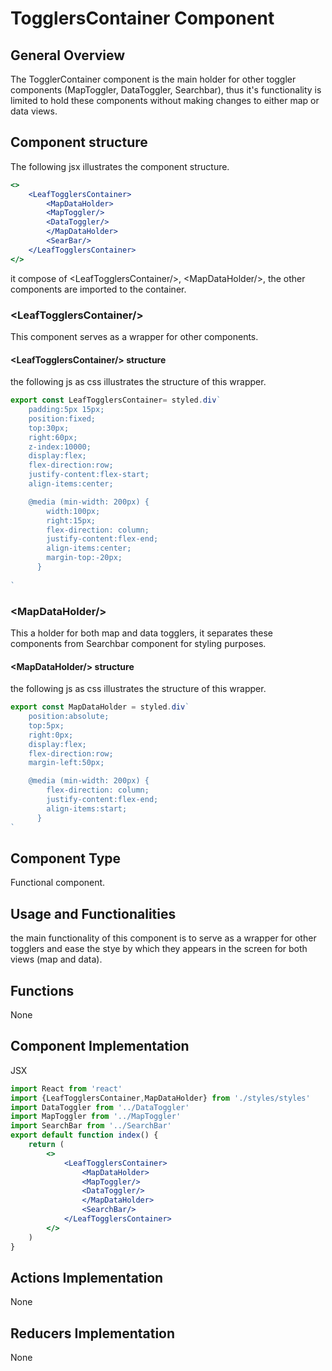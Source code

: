 # TogglersContainer Component

## General Overview

The TogglerContainer component is the main holder for other toggler components (MapToggler, DataToggler, Searchbar), thus it's functionality is limited to hold these components without making changes to either map or data views.

## Component structure

The following jsx illustrates the component structure.

~~~jsx
<>
    <LeafTogglersContainer>
        <MapDataHolder>
        <MapToggler/>
        <DataToggler/>
        </MapDataHolder>
        <SearBar/>
    </LeafTogglersContainer>
</>
~~~

it compose of \<LeafTogglersContainer/>, \<MapDataHolder/>, the other components are imported to the container.

### \<LeafTogglersContainer/>

This component serves as a wrapper for other components. 

#### \<LeafTogglersContainer/> structure

the following js as css illustrates the structure of this wrapper. 

~~~js
export const LeafTogglersContainer= styled.div`
    padding:5px 15px; 
    position:fixed; 
    top:30px; 
    right:60px; 
    z-index:10000;
    display:flex; 
    flex-direction:row; 
    justify-content:flex-start; 
    align-items:center; 

    @media (min-width: 200px) {
        width:100px;
        right:15px; 
        flex-direction: column;
        justify-content:flex-end;
        align-items:center; 
        margin-top:-20px; 
      }
    
`
~~~

### \<MapDataHolder/>

This a holder for both map and data togglers, it separates these components from Searchbar component for styling purposes.

#### \<MapDataHolder/> structure

the following js as css illustrates the structure of this wrapper.

~~~js
export const MapDataHolder = styled.div`
    position:absolute; 
    top:5px; 
    right:0px; 
    display:flex; 
    flex-direction:row; 
    margin-left:50px; 

    @media (min-width: 200px) {
        flex-direction: column;
        justify-content:flex-end;
        align-items:start; 
      }
`
~~~

## Component Type

Functional component. 

## Usage and Functionalities

the main functionality of this component is to serve as a wrapper for other togglers and ease the stye by which they appears in the screen for both views (map and data).  

## Functions

None

## Component Implementation

JSX

~~~jsx
import React from 'react'
import {LeafTogglersContainer,MapDataHolder} from './styles/styles'
import DataToggler from '../DataToggler'
import MapToggler from '../MapToggler'
import SearchBar from '../SearchBar' 
export default function index() {
    return (
        <>
            <LeafTogglersContainer>
                <MapDataHolder>
                <MapToggler/>
                <DataToggler/>
                </MapDataHolder>
                <SearchBar/>
            </LeafTogglersContainer>
        </>
    )
}

~~~

## Actions Implementation

None

## Reducers Implementation

None
